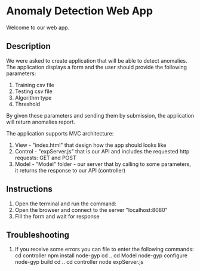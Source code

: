 # Anomaly Detection Web App

Welcome to our web app.

## Description

We were asked to create application that will be able to detect anomalies.
The application displays a form and the user should provide the following parameters:

1. Training csv file
2. Testing csv file
3. Algorithm type
4. Threshold

By given these parameters and sending them by submission, the application will return anomalies report.

The application supports MVC architecture:

1. View - "index.html" that design how the app should looks like
2. Control - "expServer.js" that is our API and includes the requested http requests: GET and POST
3. Model - "Model" folder - our server that by calling to some parameters, it returns the response to our API (controller)

## Instructions

1. Open the terminal and run the command:
2. Open the browser and connect to the server "localhost:8080"
3. Fill the form and wait for response

## Troubleshooting

1. If you receive some errors you can file to enter the following commands:
   cd controller
   npm install node-gyp
   cd ..
   cd Model
   node-gyp configure
   node-gyp build
   cd ..
   cd controller
   node expServer.js
